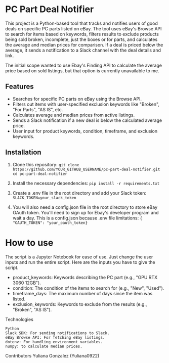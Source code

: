 # PC Part Deal Notifier

This project is a Python-based tool that tracks and notifies users of good deals on specific PC parts listed on eBay. 
The tool uses eBay's Browse API to search for items based on keywords, filters results to exclude products being sold broken, incomplete, just the boxes or for parts, and calculates the average and median prices for comparison. 
If a deal is priced below the average, it sends a notification to a Slack channel with the deal details and link.


The initial scope wanted to use Ebay's Finding API to calculate the average price based on sold listings, but that option is currently unavailable to me.



## Features
  - Searches for specific PC parts on eBay using the Browse API.
  - Filters out items with user-specified exclusion keywords like "Broken", "For Parts", "AS IS", etc.
  - Calculates average and median prices from active listings.
  - Sends a Slack notification if a new deal is below the calculated average price.
  - User input for product keywords, condition, timeframe, and exclusion keywords.

## Installation
1. Clone this repository:
   ```git clone https://github.com/YOUR_GITHUB_USERNAME/pc-part-deal-notifier.git cd pc-part-deal-notifier```
   
2. Install the necessary dependencies:
     ```pip install -r requirements.txt```

3. Create a .env file in the root directory and add your Slack token:
   ```SLACK_TOKEN=your_slack_token```

4. You will also need a config.json file in the root directory to store eBay OAuth token. You'll need to sign up for Ebay's developer program and wait a day. This is a config.json because .env file limitations:
  ```{  "OAUTH_TOKEN": "your_oauth_token}```

# How to use

The script is a Jupyter Notebook for ease of use. Just change the user inputs and run the entire script. Here are the inputs you have to give the script.
- product_keywords: Keywords describing the PC part (e.g., "GPU RTX 3060 12GB").
- condition: The condition of the items to search for (e.g., "New", "Used").
- timeframe_days: The maximum number of days since the item was listed.
- exclusion_keywords: Keywords to exclude from the results (e.g., "Broken", "AS IS").

Technologies

    Python
    Slack SDK: For sending notifications to Slack.
    eBay Browse API: For fetching eBay listings.
    dotenv: For handling environment variables.
    nunpy: to calculate median prices.

Contributors
Yuliana Gonzalez (Yuliana0922)

